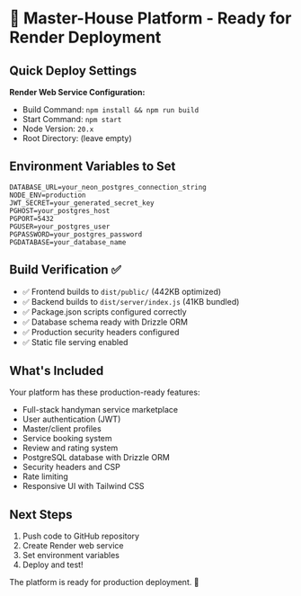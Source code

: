 # 🚀 Master-House Platform - Ready for Render Deployment

## Quick Deploy Settings

**Render Web Service Configuration:**
- Build Command: `npm install && npm run build`
- Start Command: `npm start`
- Node Version: `20.x`
- Root Directory: (leave empty)

## Environment Variables to Set

```
DATABASE_URL=your_neon_postgres_connection_string
NODE_ENV=production
JWT_SECRET=your_generated_secret_key
PGHOST=your_postgres_host
PGPORT=5432
PGUSER=your_postgres_user
PGPASSWORD=your_postgres_password
PGDATABASE=your_database_name
```

## Build Verification ✅

- ✅ Frontend builds to `dist/public/` (442KB optimized)
- ✅ Backend builds to `dist/server/index.js` (41KB bundled)
- ✅ Package.json scripts configured correctly
- ✅ Database schema ready with Drizzle ORM
- ✅ Production security headers configured
- ✅ Static file serving enabled

## What's Included

Your platform has these production-ready features:
- Full-stack handyman service marketplace
- User authentication (JWT)
- Master/client profiles
- Service booking system
- Review and rating system
- PostgreSQL database with Drizzle ORM
- Security headers and CSP
- Rate limiting
- Responsive UI with Tailwind CSS

## Next Steps

1. Push code to GitHub repository
2. Create Render web service
3. Set environment variables
4. Deploy and test!

The platform is ready for production deployment. 🎉